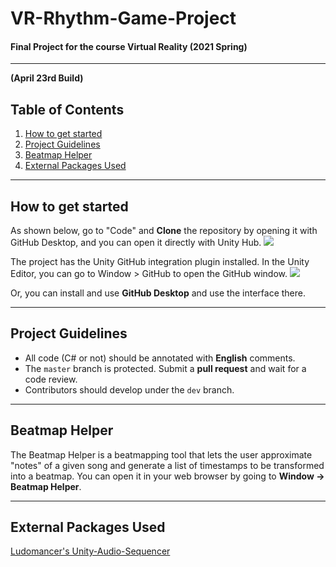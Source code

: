 # VR-Rhythm-Game-Project
#### Final Project for the course Virtual Reality (2021 Spring)
---
**(April 23rd Build)**

## Table of Contents
1. [How to get started](#how-to-get-started)
2. [Project Guidelines](#project-guidelines)
3. [Beatmap Helper](#beatmap-helper)
4. [External Packages Used](#external-packages-used)
---
## How to get started
As shown below, go to "Code" and **Clone** the repository by opening it with GitHub Desktop, and you can open it directly with Unity Hub.
![](https://i.gyazo.com/371ac14602e8b5fb46ec4f97f2360cec.png)

The project has the Unity GitHub integration plugin installed. In the Unity Editor, you can go to Window > GitHub to open the GitHub window.
![](https://i.gyazo.com/70979f07794ada555c1c21e05db91c08.png)

Or, you can install and use **GitHub Desktop** and use the interface there.


---
## Project Guidelines
* All code (C# or not) should be annotated with **English** comments.
* The `master` branch is protected. Submit a **pull request** and wait for a code review.
* Contributors should develop under the `dev` branch.

---
## Beatmap Helper

The Beatmap Helper is a beatmapping tool that lets the user approximate "notes" of a given song and generate a list of timestamps to be transformed into a beatmap. You can open it in your web browser by going to **Window -> Beatmap Helper**.

---
## External Packages Used
[Ludomancer's Unity-Audio-Sequencer](https://github.com/Ludomancer/Unity-Audio-Sequencer)
